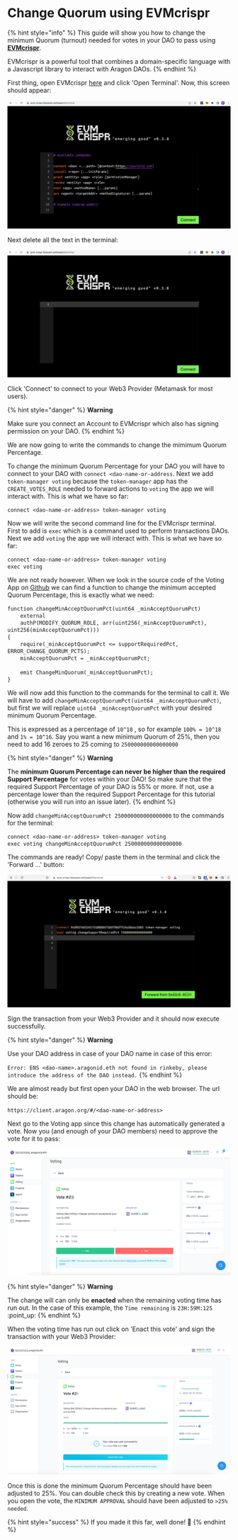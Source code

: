 # Change Quorum using EVMcrispr

{% hint style="info" %}
This guide will show you how to change the minimum Quorum (turnout) needed for votes in your DAO to pass using [**EVMcrispr**](https://evm-crispr.blossom.software/#/).

EVMcrispr is a powerful tool that combines a domain-specific language with a Javascript library to interact with Aragon DAOs.
{% endhint %}

First thing, open EVMcrispr [here](https://evm-crispr.blossom.software/#/) and click 'Open Terminal'. Now, this screen should appear:

![](<../../../../.gitbook/assets/Screenshot 2022-05-06 at 20.36.24.png>)

Next delete all the text in the terminal:

![](<../../../../.gitbook/assets/Screenshot 2022-05-06 at 20.39.24.png>)

Click 'Connect' to connect to your Web3 Provider (Metamask for most users).

{% hint style="danger" %}
**Warning**

Make sure you connect an Account to EVMcrispr which also has signing permission on your DAO.
{% endhint %}

We are now going to write the commands to change the mimimum Quorum Percentage.

To change the minimum Quorum Percentage for your DAO you will have to connect to your DAO with `connect <dao-name-or-address`.  Next we add `token-manager voting` because the `token-manager` app has the `CREATE_VOTES_ROLE` needed to forward actions to `voting` the app we will interact with. This is what we have so far:

```
connect <dao-name-or-address> token-manager voting
```

Now we will write the second command line for the EVMcrispr terminal. First to add is `exec` which is a command used to perform transactions DAOs. Next we add `voting` the app we will interact with. This is what we have so far:

```
connect <dao-name-or-address> token-manager voting
exec voting
```

We are not ready however. When we look in the source code of the Voting App on [Github](https://github.com/aragon/aragon-apps/blob/631048d54b9cc71058abb8bd7c17f6738755d950/apps/voting/contracts/Voting.sol) we can find a function to change the minimum accepted Quorum Percentage, this is exactly what we need:

```solidity
function changeMinAcceptQuorumPct(uint64 _minAcceptQuorumPct)
    external
    authP(MODIFY_QUORUM_ROLE, arr(uint256(_minAcceptQuorumPct), uint256(minAcceptQuorumPct)))
{
    require(_minAcceptQuorumPct <= supportRequiredPct, ERROR_CHANGE_QUORUM_PCTS);
    minAcceptQuorumPct = _minAcceptQuorumPct;

    emit ChangeMinQuorum(_minAcceptQuorumPct);
}
```

We will now add this function to the commands for the terminal to call it. We will have to add `changeMinAcceptQuorumPct(uint64 _minAcceptQuorumPct)`, but first we will replace `uint64 _minAcceptQuorumPct` with your desired minimum Quorum Percentage.

This is expressed as a percentage of `10^18` , so for example `100% = 10^18` and `1% = 10^16`. Say you want a new minimum Quorum of 25%, then you need to add 16 zeroes to 25 coming to `250000000000000000`

{% hint style="danger" %}
**Warning**

The **minimum Quorum Percentage can never be higher than the required Support Percentage** for votes within your DAO! So make sure that the required Support Percentage of your DAO is 55% or more. If not, use a percentage lower than the required Support Percentage for this tutorial (otherwise you will run into an issue later).
{% endhint %}

Now add `changeMinAcceptQuorumPct 250000000000000000` to the commands for the terminal:

```
connect <dao-name-or-address> token-manager voting
exec voting changeMinAcceptQuorumPct 250000000000000000
```

The commands are ready! Copy/ paste them in the terminal and click the 'Forward ...' button:

![](../../../../.gitbook/assets/image.png)

Sign the transaction from your Web3 Provider and it should now execute successfully.

{% hint style="danger" %}
**Warning**

Use your DAO address in case of your DAO name in case of this error:

`Error: ENS <dao-name>.aragonid.eth not found in rinkeby, please introduce the address of the DAO instead.`
{% endhint %}

We are almost ready but first open your DAO in the web browser. The url should be:

`https://client.aragon.org/#/<dao-name-or-address>`

Next go to the Voting app since this change has automatically generated a vote. Now you (and enough of your DAO members) need to approve the vote for it to pass:

![](<../../../../.gitbook/assets/image (40).png>)

{% hint style="danger" %}
**Warning**

The change will can only be **enacted** when the remaining voting time has run out. In the case of this example, the `Time remaining` is `23H:59M:12S` :point\_up:
{% endhint %}

When the voting time has run out click on 'Enact this vote' and sign the transaction with your Web3 Provider:

![](<../../../../.gitbook/assets/image (20).png>)

Once this is done the minimum Quorum Percentage should have been adjusted to 25%. You can double check this by creating a new vote. When you open the vote, the `MINIMUM APPROVAL` should have been adjusted to `>25% needed`.

{% hint style="success" %}
If you made it this far, well done! :clap:
{% endhint %}

